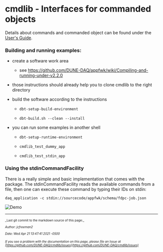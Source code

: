 # cmdlib - Interfaces for commanded objects
Details about commands and commanded object can be found under the [User's Guide](User-Guide.md).

### Building and running examples:


* create a software work area

  * see https://github.com/DUNE-DAQ/appfwk/wiki/Compiling-and-running-under-v2.2.0

* those instructions should already help you to clone cmdlib to the right directory

* build the software according to the instructions

  * `dbt-setup-build-environment`

  * `dbt-build.sh --clean --install`

* you can run some examples in another shell

  * `dbt-setup-runtime-environment`

  * `cmdlib_test_dummy_app`

  * `cmdlib_test_stdin_app`

### Using the stdinCommandFacility
There is a really simple and basic implementation that comes with the package.
The stdinCommandFacility reads the available commands from a file, then one can
execute these command by typing their IDs on stdin:

    daq_application -c stdin://sourcecode/appfwk/schema/fdpc-job.json

![Demo](https://cernbox.cern.ch/index.php/s/BxvvU0PlPuyHjla/download)


-----

<font size="1">
_Last git commit to the markdown source of this page:_


_Author: jcfreeman2_

_Date: Wed Apr 21 13:47:41 2021 -0500_

_If you see a problem with the documentation on this page, please file an Issue at [https://github.com/DUNE-DAQ/cmdlib/issues](https://github.com/DUNE-DAQ/cmdlib/issues)_
</font>
